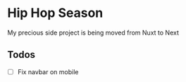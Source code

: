 # Hip Hop Season

My precious side project is being moved from Nuxt to Next

## Todos

- [ ] Fix navbar on mobile
